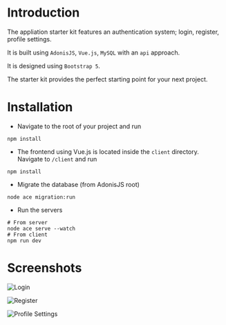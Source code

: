 # Introduction
The appliation starter kit features an authentication system; login, register, profile settings.

It is built using `AdonisJS`, `Vue.js`, `MySQL` with an `api` approach. 

It is designed using `Bootstrap 5`.

The starter kit provides the perfect starting point for your next project.

# Installation
- Navigate to the root of your project and run
```
npm install
```
- The frontend using Vue.js is located inside the `client` directory. Navigate to `/client` and run
```
npm install
```
- Migrate the database (from AdonisJS root)
```
node ace migration:run
```
- Run the servers
```
# From server
node ace serve --watch
# From client
npm run dev 
```
# Screenshots

![Login](https://i.imgur.com/OC4RDBJ.png)

![Register](https://i.imgur.com/9dfjcM6.png)

![Profile Settings](https://i.imgur.com/NqYI1U7.png)
